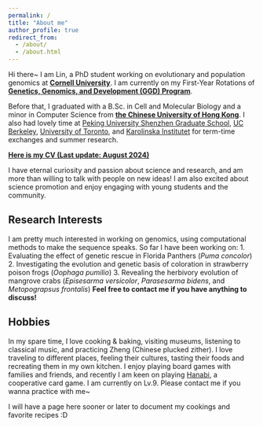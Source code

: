 ```yaml
---
permalink: /
title: "About me"
author_profile: true
redirect_from: 
  - /about/
  - /about.html
---
```


Hi there~ I am Lin, a PhD student working on evolutionary and population genomics at [**Cornell University**](https://www.cornell.edu/). I am currently on my First-Year Rotations of [**Genetics, Genomics, and Development (GGD) Program**](https://gendev.cornell.edu/).

Before that, I graduated with a B.Sc. in Cell and Molecular Biology and a minor in Computer Science from [**the Chinese University of Hong Kong**](https://www.cuhk.edu.hk/english/index.html). I also had lovely time at [Peking University Shenzhen Graduate School](https://www.pkusz.edu.cn/), [UC Berkeley](https://www.berkeley.edu/), [University of Toronto](https://www.utoronto.ca/), and [Karolinska Institutet](https://ki.se/en) for term-time exchanges and summer research.

[**Here is my CV (Last update: August 2024)**](https://lin0yuan.github.io/files/CV_202408.pdf)

I have eternal curiosity and passion about science and research, and am more than willing to talk with people on new ideas! I am also excited about science promotion and enjoy engaging with young students and the community. 

## Research Interests
I am pretty much interested in working on genomics, using computational methods to make the sequence speaks. So far I have been working on:
    1. Evaluating the effect of genetic rescue in Florida Panthers (*Puma concolor*) 
    2. Investigating the evolution and genetic basis of coloration in strawberry poison frogs (*Oophaga pumilio*) 
    3. Revealing the herbivory evolution of mangrove crabs (*Episesarma versicolor*, *Parasesarma bidens*, and *Metopograpsus frontalis*)
**Feel free to contact me if you have anything to discuss!** 


## Hobbies
In my spare time, I love cooking & baking, visiting museums, listening to classical music, and practicing Zheng (Chinese plucked zither). I love traveling to different places, feeling their cultures, tasting their foods and recreating them in my own kitchen. I enjoy playing board games with families and friends, and recently I am keen on playing [Hanabi](https://hanabi.github.io/), a cooperative card game. I am currently on Lv.9. Please contact me if you wanna practice with me~

I will have a page here sooner or later to document my cookings and favorite recipes :D
